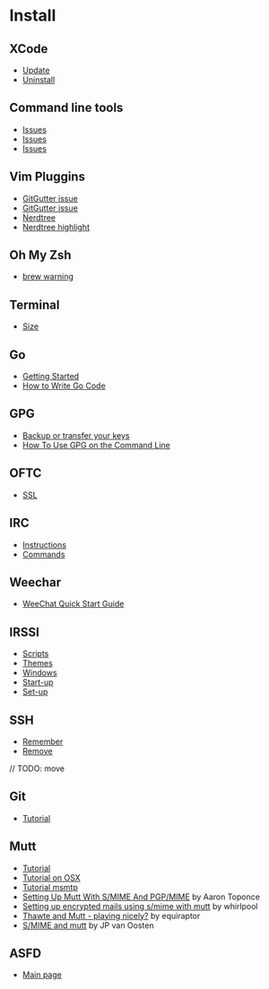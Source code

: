 # Install

## XCode

* [Update](https://stackoverflow.com/questions/15417619/how-do-you-update-xcode-on-osx-to-the-latest-version)
* [Uninstall](https://stackoverflow.com/questions/31011062/how-to-completely-uninstall-xcode-and-clear-all-settings)

## Command line tools

* [Issues](https://github.com/Homebrew/homebrew-core/issues/2502)
* [Issues](https://stackoverflow.com/questions/32893412/command-line-tools-not-working-os-x-el-capitan-macos-sierra-macos-high-sierra)
* [Issues](https://github.com/nodejs/node-gyp/issues/569)

## Vim Pluggins

* [GitGutter issue](https://github.com/airblade/vim-gitgutter/issues/191)
* [GitGutter issue](https://github.com/airblade/vim-gitgutter/issues/106)
* [Nerdtree](https://github.com/scrooloose/nerdtree/issues/690)
* [Nerdtree highlight](https://github.com/scrooloose/nerdtree/issues/433#issuecomment-92590696)

## Oh My Zsh

* [brew warning](https://apple.stackexchange.com/questions/297739/repeated-oh-my-zsh-brew-plugin-warnings)

## Terminal

* [Size](https://apple.stackexchange.com/questions/173753/how-can-i-set-the-default-width-height-and-position-of-my-mac-terminal-app)

## Go

* [Getting Started](https://golang.org/doc/install)
* [How to Write Go Code](https://golang.org/doc/code.html#Workspaces)

## GPG

* [Backup or transfer your keys](https://gpgtools.tenderapp.com/kb/gpg-keychain-faq/backup-or-transfer-your-keys)
* [How To Use GPG on the Command Line](http://blog.ghostinthemachines.com/2015/03/01/how-to-use-gpg-command-line/)

## OFTC

* [SSL](https://www.oftc.net/NickServ/CertFP/#weechat)

## IRC

* [Instructions](https://meta.wikimedia.org/wiki/IRC/Instructions)
* [Commands](https://github.com/atheme/atheme/wiki/NickServ)

## Weechar

* [WeeChat Quick Start Guide](https://weechat.org/files/doc/devel/weechat_quickstart.es.html)

## IRSSI

* [Scripts](https://scripts.irssi.org/)
* [Themes](https://irssi-import.github.io/themes/)
* [Windows](https://superuser.com/questions/657570/irssi-is-simply-ignoring-any-attempt-to-register-of-identify)
* [Start-up](https://irssi.org/documentation/startup/)
* [Set-up](http://www.antonfagerberg.com/blog/my-perfect-irssi-setup/)

## SSH

* [Remember](https://apple.stackexchange.com/questions/254468/macos-sierra-doesn-t-seem-to-remember-ssh-keys-between-reboots)
* [Remove](https://stackoverflow.com/questions/25464930/how-to-remove-a-ssh-key)

// TODO: move
## Git

* [Tutorial](https://www.atlassian.com/git/tutorials/git-log)

## Mutt

* [Tutorial](https://wiki.archlinux.org/index.php/Mutt)
* [Tutorial on OSX](https://www.cryptomonkeys.com/2015/09/mutt-and-msmtp-on-osx/)
* [Tutorial msmtp](https://wiki.archlinux.org/index.php/Msmtp)
* [Setting Up Mutt With S/MIME And PGP/MIME](https://pthree.org/2011/09/15/setting-up-mutt-with-smime-and-pgpmime/) by Aaron Toponce
* [Setting up encrypted mails using s/mime with mutt](http://whirlpool.blinkenshell.org/pages/using-mutt-and-smime-for-encrypted-mails.html) by whirlpool
* [Thawte and Mutt - playing nicely?](http://equiraptor.com/smime_mutt_how-to.html) by equiraptor
* [S/MIME and mutt](http://jpvanoosten.nl/blog/2013/12/31/smime-and-mutt/) by JP van Oosten

## ASFD
* [Main page](https://asdf-vm.com/#/)